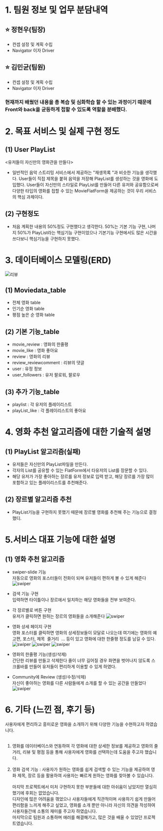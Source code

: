 # 1. 팀원 정보 및 업무 분담내역
## ⭐ 정현우(팀장)
- 컨셉 설정 및 계획 수립
- Navigator 이자 Driver

## ⭐ 김민균(팀원)
- 컨셉 설정 및 계획 수립
- Navigator 이자 Driver

### 현재까지 배웠던 내용을 총 복습 및 심화학습 할 수 있는 과정이기 때문에 Front와 back을 균등하게 접할 수 있도록 역할을 분배했다.

# 2. 목표 서비스 및 실제 구현 정도
## (1) User PlayList
<유저들이 자신만의 영화관을 만들다>
- 일반적인 음악 스트리밍 서비스에서 제공하는 "재생목록 "과 비슷한 기능을 생각했다. User들이 직접 제목을 붙혀 음악을 저장해 PlayList를 생성하는 것을 영화에 도입했다. User들이 자신만의 스타일로 PlayList를 만들어 다른 유저와 공유함으로써 다양한 타입의 영화를 접할 수 있는 MovieFlatForm을 제공하는 것이 우리 서비스의 핵심 과제이다.

## (2) 구현정도
- 처음 계획한 내용의 50%정도 구현했다고 생각한다. 50%는 기본 기능 구현, 나머지 50%가 PlayList라는 핵심기능 구현이었으나 기본기능 구현에서도 많은 시간을 쓰다보니 핵심기능을 구현하지 못했다.

# 3. 데이터베이스 모델링(ERD)

![리뷰](photo/ERD.png)

## (1) Moviedata_table
- 전체 영화 table
- 인기순 영화 table
- 평점 높은 순 영화 table
## (2) 기본 기능_table
- movie_review : 영화의 한줄평
- movie_like : 영화 좋아요
- review : 영화의 리뷰
- review_reviewcomment : 리뷰의 댓글
- user : 유정 정보 
- user_followers : 유저 팔로워, 팔로우
## (3) 추가 기능_table
- playlist : 각 유저의 플레이리스트
- playList_like : 각 플레이리스트의 좋아요

# 4. 영화 추천 알고리즘에 대한 기술적 설명
## (1) PlayList 알고리즘(실패)
- 유저들은 자신만의 PlayList파일을 만든다.
- 각자의 List를 공유할 수 있는 FlatForm에서 타유저의 List를 장문할 수 있다.
- 해당 유저가 가장 좋아하는 장르를 유저 정보로 입력 받고, 해당 장르를 가장 많이 포함하고 있는 플레이리스트를 추천해준다.
## (2) 장르별 알고리즘 추천
- PlayList기능을 구현하지 못했기 때문에 장르별 영화를 추천해 주는 기능으로 결정했디.

# 5.서비스 대표 기능에 대한 설명
## (1) 영화 추천 알고리즘
- swiper-slide 기능<br/>자동으로 영화의 포스터들이 전화이 되며 유저들이 편하게 볼 수 있게 해준다
![swiper](photo/swiper.png)

- 검색 기능 구현<br/> 입력하면 타이틀이나 장르에서 일치하는 해당 영화들을 전부 보여준다.
- 각 장르별로 버튼 구현<br/> 유저가 클릭하면 원하는 장르의 영화들을 소개해준다 
![swiper](photo/KakaoTalk_20230526_014356865_05.png)
- 영화 상세 페이지 구현<br/> 영화 포스터를 클릭하면 영화의 상세정보들이 모달로 나오는데 여기에는 영화의 예고편,&nbsp;포스터,&nbsp;제목&nbsp; 줄거리&nbsp; ... 등이 있고&nbsp;영화에 대한 한줄평 정도를 남길 수 있다.
![swiper](photo/KakaoTalk_20230526_014356865_06.png)
![swiper](photo/KakaoTalk_20230526_014356865_07.png)
![swiper](photo/KakaoTalk_20230526_014356865_08.png)
- 영화의 한줄평 기능(생성/삭제)<br/> 간단한 리뷰를 만들고 삭제한다 줄이 너무 길어질 경우 화면을 벗어나지 않도록 스크롤바를 만들어 유저들이 편리하게 이용할 수 있게 하였다. 
- Community에 Review (생성/수정/삭제)<br/> 자신이 좋아하는 영화를 다른 사람들에게 소개를 할 수 있는 공간을 만들었다
![swiper](photo/KakaoTalk_20230526_014356865_10.png)

# 6. 기타 (느낀 점, 후기 등)
사용자에게 편리하고 흥미로운 영화을 소개하기 위해 다양한 기능을 수현하고자 하였습니다. <br/><br/> 
1. 영화를 데이터베이스와 연동하여 각 영화에 대한 상세한 정보를 제공하고 영화의 줄거리, 리뷰 및 평점 등을 통해 사용자에게 영화를 선택하는데 도움을 주고자 했습니다.<br/><br/>
2. 영화 검색 기능 : 사용자가 원하는 영화를 쉽게 검색할 수 있는 기능을 제공하여 영화 제목, 장르 등을 활용하여 사용자는 빠르게 원하는 영화를 찾아볼 수 있습니다.<br/><br/>
마지막 프로젝트에서 미처 구현하지 못한 부분들에 대한 아쉬움이 남았지만 열심히 했기에 후회는 없었습니다. <br/>
디자인에 많은 어려움을 껶었으나 사용자들에게 직관적이며 사용하기 쉽게 만들어 편리함을 느끼게 해주고 싶었고, 영화를 소개 뿐만 아니라 자신의 의견을 작성하여 사용자들간에 소통의 재미를 주고자 하였습니다. <br/>
마지막으로 팀원과 소통하며 애러를 해결해가고, 많은 것을 배울 수 있었던 프로젝트였습니다.
